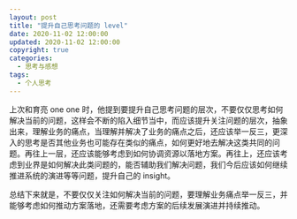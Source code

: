 ```yaml
---
layout: post
title: "提升自己思考问题的 level"
date: 2020-11-02 12:00:00
updated: 2020-11-02 12:00:00
copyright: true
categories:
  - 思考与感想
tags:
  - 个人思考
---
```

上次和育亮 one one 时，他提到要提升自己思考问题的层次，不要仅仅思考如何解决当前的问题，这样会不断的陷入细节当中，而应该提升关注问题的层次，抽象出来，理解业务的痛点，当理解并解决了业务的痛点之后，还应该举一反三，更深入的思考是否其他业务也可能存在类似的痛点，如何更好地去解决这类共同的问题。再往上一层，还应该能够考虑到如何协调资源以落地方案。再往上，还应该考虑到业界是如何解决此类问题的，能否辅助我们解决问题，我们今后应该如何继续推进系统的演进等等问题，提升自己的 insight。

总结下来就是，不要仅仅关注如何解决当前的问题，要理解业务痛点举一反三，并能够考虑如何推动方案落地，还需要考虑方案的后续发展演进并持续推动。
